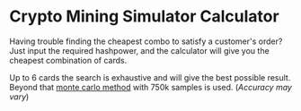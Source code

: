 # Crypto Mining Simulator Calculator

Having trouble finding the cheapest combo to satisfy a customer's order?  
Just input the required hashpower, and the calculator will give you the cheapest combination of cards.

Up to 6 cards the search is exhaustive and will give the best possible result.  
Beyond that [monte carlo method](https://en.wikipedia.org/wiki/Monte_Carlo_method) with 750k samples is used. (*Accuracy may vary*)